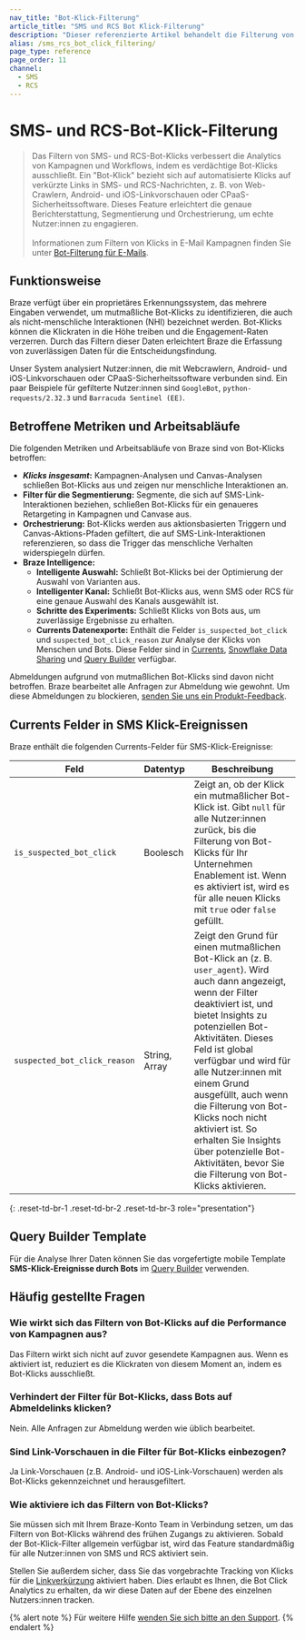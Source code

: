 ```yaml
---
nav_title: "Bot-Klick-Filterung"
article_title: "SMS und RCS Bot Klick-Filterung"
description: "Dieser referenzierte Artikel behandelt die Filterung von SMS- und RCS-Bot-Klicks."
alias: /sms_rcs_bot_click_filtering/
page_type: reference
page_order: 11
channel:
  - SMS
  - RCS
---
```


# SMS- und RCS-Bot-Klick-Filterung

> Das Filtern von SMS- und RCS-Bot-Klicks verbessert die Analytics von Kampagnen und Workflows, indem es verdächtige Bot-Klicks ausschließt. Ein "Bot-Klick" bezieht sich auf automatisierte Klicks auf verkürzte Links in SMS- und RCS-Nachrichten, z. B. von Web-Crawlern, Android- und iOS-Linkvorschauen oder CPaaS-Sicherheitssoftware. Dieses Feature erleichtert die genaue Berichterstattung, Segmentierung und Orchestrierung, um echte Nutzer:innen zu engagieren. <br><br> Informationen zum Filtern von Klicks in E-Mail Kampagnen finden Sie unter [Bot-Filterung für E-Mails]({{site.baseurl}}/user_guide/administrative/app_settings/email_settings/bot_filtering/).

## Funktionsweise

Braze verfügt über ein proprietäres Erkennungssystem, das mehrere Eingaben verwendet, um mutmaßliche Bot-Klicks zu identifizieren, die auch als nicht-menschliche Interaktionen (NHI) bezeichnet werden. Bot-Klicks können die Klickraten in die Höhe treiben und die Engagement-Raten verzerren. Durch das Filtern dieser Daten erleichtert Braze die Erfassung von zuverlässigen Daten für die Entscheidungsfindung.

Unser System analysiert Nutzer:innen, die mit Webcrawlern, Android- und iOS-Linkvorschauen oder CPaaS-Sicherheitssoftware verbunden sind. Ein paar Beispiele für gefilterte Nutzer:innen sind `GoogleBot`, `python-requests/2.32.3` und `Barracuda Sentinel (EE)`.

## Betroffene Metriken und Arbeitsabläufe

Die folgenden Metriken und Arbeitsabläufe von Braze sind von Bot-Klicks betroffen:

- **_Klicks insgesamt_:** Kampagnen-Analysen und Canvas-Analysen schließen Bot-Klicks aus und zeigen nur menschliche Interaktionen an.
- **Filter für die Segmentierung:** Segmente, die sich auf SMS-Link-Interaktionen beziehen, schließen Bot-Klicks für ein genaueres Retargeting in Kampagnen und Canvase aus.
- **Orchestrierung:** Bot-Klicks werden aus aktionsbasierten Triggern und Canvas-Aktions-Pfaden gefiltert, die auf SMS-Link-Interaktionen referenzieren, so dass die Trigger das menschliche Verhalten widerspiegeln dürfen.
- **Braze Intelligence:**
    - **Intelligente Auswahl:** Schließt Bot-Klicks bei der Optimierung der Auswahl von Varianten aus.
    - **Intelligenter Kanal:** Schließt Bot-Klicks aus, wenn SMS oder RCS für eine genaue Auswahl des Kanals ausgewählt ist.
    - **Schritte des Experiments:** Schließt Klicks von Bots aus, um zuverlässige Ergebnisse zu erhalten.
    - **Currents Datenexporte:** Enthält die Felder `is_suspected_bot_click` und `suspected_bot_click_reason` zur Analyse der Klicks von Menschen und Bots. Diese Felder sind in [Currents]({{site.baseurl}}/user_guide/data/distribution/braze_currents/), [Snowflake Data Sharing]({{site.baseurl}}/partners/data_and_analytics/data_warehouses/snowflake/) und [Query Builder]({{site.baseurl}}/user_guide/analytics/query_builder/) verfügbar.

Abmeldungen aufgrund von mutmaßlichen Bot-Klicks sind davon nicht betroffen. Braze bearbeitet alle Anfragen zur Abmeldung wie gewohnt. Um diese Abmeldungen zu blockieren, [senden Sie uns ein Produkt-Feedback]({{site.baseurl}}/user_guide/administrative/access_braze/portal/).

## Currents Felder in SMS Klick-Ereignissen

Braze enthält die folgenden Currents-Felder für SMS-Klick-Ereignisse:

| Feld | Datentyp | Beschreibung |
| --- | --- | --- |
| `is_suspected_bot_click` | Boolesch | Zeigt an, ob der Klick ein mutmaßlicher Bot-Klick ist. Gibt `null` für alle Nutzer:innen zurück, bis die Filterung von Bot-Klicks für Ihr Unternehmen Enablement ist. Wenn es aktiviert ist, wird es für alle neuen Klicks mit `true` oder `false` gefüllt. |
| `suspected_bot_click_reason` | String, Array | Zeigt den Grund für einen mutmaßlichen Bot-Klick an (z. B. `user_agent`). Wird auch dann angezeigt, wenn der Filter deaktiviert ist, und bietet Insights zu potenziellen Bot-Aktivitäten. Dieses Feld ist global verfügbar und wird für alle Nutzer:innen mit einem Grund ausgefüllt, auch wenn die Filterung von Bot-Klicks noch nicht aktiviert ist. So erhalten Sie Insights über potenzielle Bot-Aktivitäten, bevor Sie die Filterung von Bot-Klicks aktivieren. |
{: .reset-td-br-1 .reset-td-br-2 .reset-td-br-3 role="presentation"}

## Query Builder Template

Für die Analyse Ihrer Daten können Sie das vorgefertigte mobile Template **SMS-Klick-Ereignisse durch Bots** im [Query Builder]({{site.baseurl}}/user_guide/analytics/query_builder/query_templates/) verwenden.

## Häufig gestellte Fragen

### Wie wirkt sich das Filtern von Bot-Klicks auf die Performance von Kampagnen aus?

Das Filtern wirkt sich nicht auf zuvor gesendete Kampagnen aus. Wenn es aktiviert ist, reduziert es die Klickraten von diesem Moment an, indem es Bot-Klicks ausschließt.

### Verhindert der Filter für Bot-Klicks, dass Bots auf Abmeldelinks klicken?

Nein. Alle Anfragen zur Abmeldung werden wie üblich bearbeitet.

### Sind Link-Vorschauen in die Filter für Bot-Klicks einbezogen?

Ja Link-Vorschauen (z.B. Android- und iOS-Link-Vorschauen) werden als Bot-Klicks gekennzeichnet und herausgefiltert.

### Wie aktiviere ich das Filtern von Bot-Klicks?

Sie müssen sich mit Ihrem Braze-Konto Team in Verbindung setzen, um das Filtern von Bot-Klicks während des frühen Zugangs zu aktivieren. Sobald der Bot-Klick-Filter allgemein verfügbar ist, wird das Feature standardmäßig für alle Nutzer:innen von SMS und RCS aktiviert sein.

Stellen Sie außerdem sicher, dass Sie das vorgebrachte Tracking von Klicks für die [Linkverkürzung]({{site.baseurl}}/user_guide/message_building_by_channel/sms_mms_rcs/link_shortening/) aktiviert haben. Dies erlaubt es Ihnen, die Bot Click Analytics zu erhalten, da wir diese Daten auf der Ebene des einzelnen Nutzers:innen tracken. 

{% alert note %}
Für weitere Hilfe [wenden Sie sich bitte an den Support]({{site.baseurl}}/braze_support/).
{% endalert %}